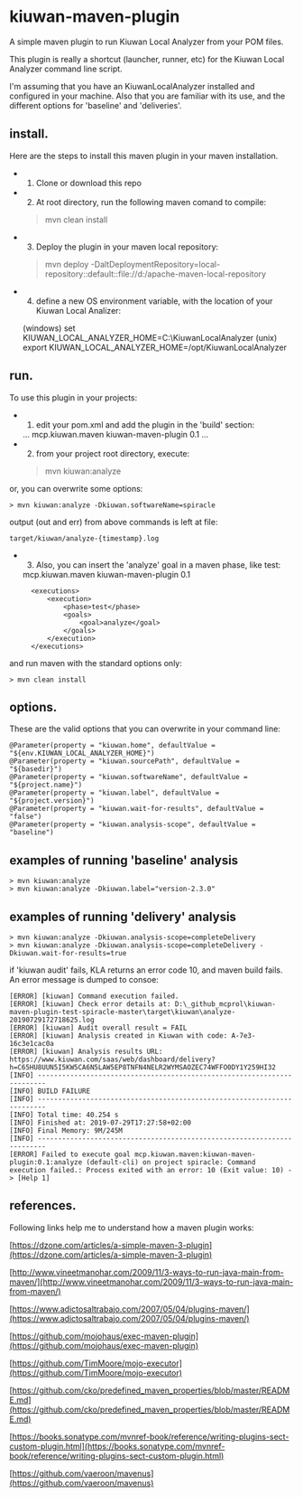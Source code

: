 # kiuwan-maven-plugin
A simple maven plugin to run Kiuwan Local Analyzer from your POM files.

This plugin is really a shortcut (launcher, runner, etc) for the Kiuwan Local Analyzer command line script.

I'm assuming that you have an KiuwanLocalAnalyzer installed and configured in your machine. Also that you are familiar with its use, and the different options for 'baseline' and 'deliveries'.

## install.

Here are the steps to install this maven plugin in your maven installation.
* 1. Clone or download this repo

* 2. At root directory, run the following maven comand to compile:

	> mvn clean install
	
* 3. Deploy the plugin in your maven local repository:

	> mvn deploy -DaltDeploymentRepository=local-repository::default::file://d:/apache-maven-local-repository

* 4. define a new OS environment variable, with the location of your Kiuwan Local Analizer:

	(windows) set KIUWAN_LOCAL_ANALYZER_HOME=C:\KiuwanLocalAnalyzer
	(unix) export KIUWAN_LOCAL_ANALYZER_HOME=/opt/KiuwanLocalAnalyzer

## run.
To use this plugin in your projects:
* 1. edit your pom.xml and add the plugin in the 'build' section:

	<build>
		...
		<plugins>
			<plugin>
				<groupId>mcp.kiuwan.maven</groupId>
				<artifactId>kiuwan-maven-plugin</artifactId>
				<version>0.1</version>
			</plugin>
		</plugins>
		...
	</build>

* 2. from your project root directory, execute:

	> mvn kiuwan:analyze
	
or, you can overwrite some options:	

	> mvn kiuwan:analyze -Dkiuwan.softwareName=spiracle 

output (out and err) from above commands is left at file:

	target/kiuwan/analyze-{timestamp}.log
	
* 3. Also, you can insert the 'analyze' goal in a maven phase, like test:

	<plugin>
		<groupId>mcp.kiuwan.maven</groupId>
		<artifactId>kiuwan-maven-plugin</artifactId>
		<version>0.1</version>
		
		<executions>  
			<execution>  
				<phase>test</phase>  
				<goals>  
					<goal>analyze</goal>  
				</goals>
			</execution>
		</executions>
	</plugin>

and run maven with the standard options only:

	> mvn clean install	
	
## options.
These are the valid options that you can overwrite in your command line:

	@Parameter(property = "kiuwan.home", defaultValue = "${env.KIUWAN_LOCAL_ANALYZER_HOME}")
	@Parameter(property = "kiuwan.sourcePath", defaultValue = "${basedir}")
	@Parameter(property = "kiuwan.softwareName", defaultValue = "${project.name}")
	@Parameter(property = "kiuwan.label", defaultValue = "${project.version}")
	@Parameter(property = "kiuwan.wait-for-results", defaultValue = "false")
	@Parameter(property = "kiuwan.analysis-scope", defaultValue = "baseline")

## examples of running 'baseline' analysis

	> mvn kiuwan:analyze
	> mvn kiuwan:analyze -Dkiuwan.label="version-2.3.0" 

## examples of running 'delivery' analysis

	> mvn kiuwan:analyze -Dkiuwan.analysis-scope=completeDelivery
	> mvn kiuwan:analyze -Dkiuwan.analysis-scope=completeDelivery -Dkiuwan.wait-for-results=true

if 'kiuwan audit' fails, KLA returns an error code 10, and maven build fails. An error message is dumped to consoe:

	[ERROR] [kiuwan] Command execution failed.
	[ERROR] [kiuwan] Check error details at: D:\_github_mcprol\kiuwan-maven-plugin-test-spiracle-master\target\kiuwan\analyze-20190729172718625.log
	[ERROR] [kiuwan] Audit overall result = FAIL
	[ERROR] [kiuwan] Analysis created in Kiuwan with code: A-7e3-16c3e1cac0a
	[ERROR] [kiuwan] Analysis results URL: https://www.kiuwan.com/saas/web/dashboard/delivery?h=C65HU8UUN5I5KW5CA6N5LAW5EP8TNFN4NELR2WYMSAOZEC74WFFO0DY1Y259HI32
	[INFO] ------------------------------------------------------------------------
	[INFO] BUILD FAILURE
	[INFO] ------------------------------------------------------------------------
	[INFO] Total time: 40.254 s
	[INFO] Finished at: 2019-07-29T17:27:58+02:00
	[INFO] Final Memory: 9M/245M
	[INFO] ------------------------------------------------------------------------
	[ERROR] Failed to execute goal mcp.kiuwan.maven:kiuwan-maven-plugin:0.1:analyze (default-cli) on project spiracle: Command execution failed.: Process exited with an error: 10 (Exit value: 10) -> [Help 1]

## references.
Following links help me to understand how a maven plugin works:

[https://dzone.com/articles/a-simple-maven-3-plugin](https://dzone.com/articles/a-simple-maven-3-plugin)

[http://www.vineetmanohar.com/2009/11/3-ways-to-run-java-main-from-maven/](http://www.vineetmanohar.com/2009/11/3-ways-to-run-java-main-from-maven/)

[https://www.adictosaltrabajo.com/2007/05/04/plugins-maven/](https://www.adictosaltrabajo.com/2007/05/04/plugins-maven/)

[https://github.com/mojohaus/exec-maven-plugin](https://github.com/mojohaus/exec-maven-plugin)

[https://github.com/TimMoore/mojo-executor](https://github.com/TimMoore/mojo-executor)

[https://github.com/cko/predefined_maven_properties/blob/master/README.md](https://github.com/cko/predefined_maven_properties/blob/master/README.md)

[https://books.sonatype.com/mvnref-book/reference/writing-plugins-sect-custom-plugin.html](https://books.sonatype.com/mvnref-book/reference/writing-plugins-sect-custom-plugin.html)

[https://github.com/vaeroon/mavenus](https://github.com/vaeroon/mavenus)
